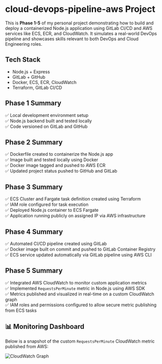 # cloud-devops-pipeline-aws Project

This is **Phase 1-5** of my personal project demonstrating how to build and deploy a containerized Node.js application using GitLab CI/CD and AWS services like ECS, ECR, and CloudWatch. It simulates a real-world DevOps pipeline and showcases skills relevant to both DevOps and Cloud Engineering roles.

## Tech Stack
- Node.js + Express
- GitLab + GitHub
- Docker, ECS, ECR, CloudWatch
- Terraform, GitLab CI/CD


## Phase 1 Summary
✅ Local development environment setup  
✅ Node.js backend built and tested locally  
✅ Code versioned on GitLab and GitHub

## Phase 2 Summary
✅ Dockerfile created to containerize the Node.js app  
✅ Image built and tested locally using Docker  
✅ Docker image tagged and pushed to AWS ECR  
✅ Updated project status pushed to GitHub and GitLab

## Phase 3 Summary
✅ ECS Cluster and Fargate task definition created using Terraform  
✅ IAM role configured for task execution  
✅ Deployed Node.js container to ECS Fargate  
✅ Application running publicly on assigned IP via AWS infrastructure

## Phase 4 Summary
✅ Automated CI/CD pipeline created using GitLab  
✅ Docker image built on commit and pushed to GitLab Container Registry  
✅ ECS service updated automatically via GitLab pipeline using AWS CLI  

## Phase 5 Summary
✅ Integrated AWS CloudWatch to monitor custom application metrics  
✅ Implemented `RequestsPerMinute` metric in Node.js using AWS SDK  
✅ Metrics published and visualized in real-time on a custom CloudWatch graph  
✅ IAM roles and permissions configured to allow secure metric publishing from ECS tasks



## 📊 Monitoring Dashboard

Below is a snapshot of the custom `RequestsPerMinute` CloudWatch metric published from AWS:

![CloudWatch Graph](./assets/cloudwatch-metrics.png)

